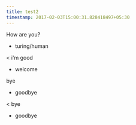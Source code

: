 ```yaml
---
title: test2
timestamp: 2017-02-03T15:00:31.828418497+05:30
---
```


How are you?
* turing/human

< i'm good
* welcome

bye
* goodbye

< bye
* goodbye
